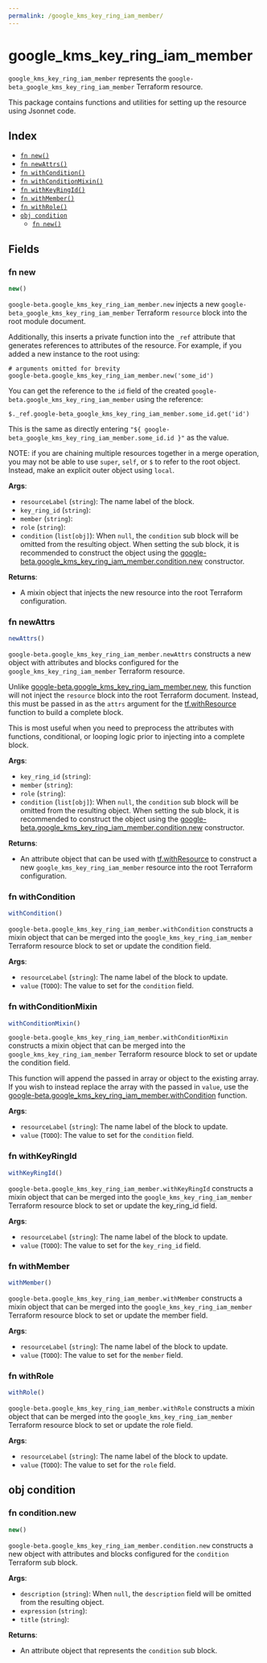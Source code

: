 ```yaml
---
permalink: /google_kms_key_ring_iam_member/
---
```


# google_kms_key_ring_iam_member

`google_kms_key_ring_iam_member` represents the `google-beta_google_kms_key_ring_iam_member` Terraform resource.



This package contains functions and utilities for setting up the resource using Jsonnet code.


## Index

* [`fn new()`](#fn-new)
* [`fn newAttrs()`](#fn-newattrs)
* [`fn withCondition()`](#fn-withcondition)
* [`fn withConditionMixin()`](#fn-withconditionmixin)
* [`fn withKeyRingId()`](#fn-withkeyringid)
* [`fn withMember()`](#fn-withmember)
* [`fn withRole()`](#fn-withrole)
* [`obj condition`](#obj-condition)
  * [`fn new()`](#fn-conditionnew)

## Fields

### fn new

```ts
new()
```


`google-beta.google_kms_key_ring_iam_member.new` injects a new `google-beta_google_kms_key_ring_iam_member` Terraform `resource`
block into the root module document.

Additionally, this inserts a private function into the `_ref` attribute that generates references to attributes of the
resource. For example, if you added a new instance to the root using:

    # arguments omitted for brevity
    google-beta.google_kms_key_ring_iam_member.new('some_id')

You can get the reference to the `id` field of the created `google-beta.google_kms_key_ring_iam_member` using the reference:

    $._ref.google-beta_google_kms_key_ring_iam_member.some_id.get('id')

This is the same as directly entering `"${ google-beta_google_kms_key_ring_iam_member.some_id.id }"` as the value.

NOTE: if you are chaining multiple resources together in a merge operation, you may not be able to use `super`, `self`,
or `$` to refer to the root object. Instead, make an explicit outer object using `local`.

**Args**:
  - `resourceLabel` (`string`): The name label of the block.
  - `key_ring_id` (`string`): 
  - `member` (`string`): 
  - `role` (`string`): 
  - `condition` (`list[obj]`):  When `null`, the `condition` sub block will be omitted from the resulting object. When setting the sub block, it is recommended to construct the object using the [google-beta.google_kms_key_ring_iam_member.condition.new](#fn-googlekmskeyringiammemberconditionnew) constructor.

**Returns**:
- A mixin object that injects the new resource into the root Terraform configuration.


### fn newAttrs

```ts
newAttrs()
```


`google-beta.google_kms_key_ring_iam_member.newAttrs` constructs a new object with attributes and blocks configured for the `google_kms_key_ring_iam_member`
Terraform resource.

Unlike [google-beta.google_kms_key_ring_iam_member.new](#fn-googlekmskeyringiammembernew), this function will not inject the `resource`
block into the root Terraform document. Instead, this must be passed in as the `attrs` argument for the
[tf.withResource](https://github.com/tf-libsonnet/core/tree/main/docs#fn-withresource) function to build a complete block.

This is most useful when you need to preprocess the attributes with functions, conditional, or looping logic prior to
injecting into a complete block.

**Args**:
  - `key_ring_id` (`string`): 
  - `member` (`string`): 
  - `role` (`string`): 
  - `condition` (`list[obj]`):  When `null`, the `condition` sub block will be omitted from the resulting object. When setting the sub block, it is recommended to construct the object using the [google-beta.google_kms_key_ring_iam_member.condition.new](#fn-googlekmskeyringiammemberconditionnew) constructor.

**Returns**:
  - An attribute object that can be used with [tf.withResource](https://github.com/tf-libsonnet/core/tree/main/docs#fn-withresource) to construct a new `google_kms_key_ring_iam_member` resource into the root Terraform configuration.


### fn withCondition

```ts
withCondition()
```

`google-beta.google_kms_key_ring_iam_member.withCondition` constructs a mixin object that can be merged into the `google_kms_key_ring_iam_member`
Terraform resource block to set or update the condition field.



**Args**:
  - `resourceLabel` (`string`): The name label of the block to update.
  - `value` (`TODO`): The value to set for the `condition` field.


### fn withConditionMixin

```ts
withConditionMixin()
```

`google-beta.google_kms_key_ring_iam_member.withConditionMixin` constructs a mixin object that can be merged into the `google_kms_key_ring_iam_member`
Terraform resource block to set or update the condition field.

This function will append the passed in array or object to the existing array. If you wish
to instead replace the array with the passed in `value`, use the [google-beta.google_kms_key_ring_iam_member.withCondition](TODO)
function.


**Args**:
  - `resourceLabel` (`string`): The name label of the block to update.
  - `value` (`TODO`): The value to set for the `condition` field.


### fn withKeyRingId

```ts
withKeyRingId()
```

`google-beta.google_kms_key_ring_iam_member.withKeyRingId` constructs a mixin object that can be merged into the `google_kms_key_ring_iam_member`
Terraform resource block to set or update the key_ring_id field.



**Args**:
  - `resourceLabel` (`string`): The name label of the block to update.
  - `value` (`TODO`): The value to set for the `key_ring_id` field.


### fn withMember

```ts
withMember()
```

`google-beta.google_kms_key_ring_iam_member.withMember` constructs a mixin object that can be merged into the `google_kms_key_ring_iam_member`
Terraform resource block to set or update the member field.



**Args**:
  - `resourceLabel` (`string`): The name label of the block to update.
  - `value` (`TODO`): The value to set for the `member` field.


### fn withRole

```ts
withRole()
```

`google-beta.google_kms_key_ring_iam_member.withRole` constructs a mixin object that can be merged into the `google_kms_key_ring_iam_member`
Terraform resource block to set or update the role field.



**Args**:
  - `resourceLabel` (`string`): The name label of the block to update.
  - `value` (`TODO`): The value to set for the `role` field.


## obj condition



### fn condition.new

```ts
new()
```


`google-beta.google_kms_key_ring_iam_member.condition.new` constructs a new object with attributes and blocks configured for the `condition`
Terraform sub block.



**Args**:
  - `description` (`string`):  When `null`, the `description` field will be omitted from the resulting object.
  - `expression` (`string`): 
  - `title` (`string`): 

**Returns**:
  - An attribute object that represents the `condition` sub block.
